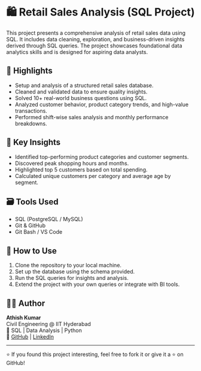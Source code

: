 # 🛍️ Retail Sales Analysis (SQL Project)

This project presents a comprehensive analysis of retail sales data using SQL. It includes data cleaning, exploration, and business-driven insights derived through SQL queries. The project showcases foundational data analytics skills and is designed for aspiring data analysts.

## 📌 Highlights

- Setup and analysis of a structured retail sales database.
- Cleaned and validated data to ensure quality insights.
- Solved 10+ real-world business questions using SQL.
- Analyzed customer behavior, product category trends, and high-value transactions.
- Performed shift-wise sales analysis and monthly performance breakdowns.

## 🧠 Key Insights

- Identified top-performing product categories and customer segments.
- Discovered peak shopping hours and months.
- Highlighted top 5 customers based on total spending.
- Calculated unique customers per category and average age by segment.

## 🗃️ Tools Used

- SQL (PostgreSQL / MySQL)
- Git & GitHub
- Git Bash / VS Code

## 🚀 How to Use

1. Clone the repository to your local machine.
2. Set up the database using the schema provided.
3. Run the SQL queries for insights and analysis.
4. Extend the project with your own queries or integrate with BI tools.

## 👨‍💻 Author

**Athish Kumar**  
Civil Engineering @ IIT Hyderabad  
📌 SQL | Data Analysis | Python  
🔗 [GitHub](https://github.com/AthishKumar466) | [LinkedIn](https://www.linkedin.com/in/athish-kumar-80489a341/)

---

⭐ If you found this project interesting, feel free to fork it or give it a ⭐ on GitHub!
